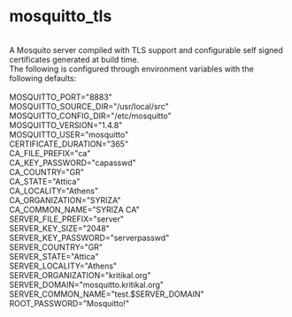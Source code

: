 # mosquitto_tls
<br>
A Mosquito server compiled with TLS support and configurable self signed certificates generated at build time.
<br>
The following is configured through environment variables with the following defaults:
<br><br>
MOSQUITTO_PORT="8883" <br>
MOSQUITTO_SOURCE_DIR="/usr/local/src" <br>
MOSQUITTO_CONFIG_DIR="/etc/mosquitto" <br>
MOSQUITTO_VERSION="1.4.8" <br>
MOSQUITTO_USER="mosquitto" <br>
CERTIFICATE_DURATION="365" <br>
CA_FILE_PREFIX="ca" <br>
CA_KEY_PASSWORD="capasswd" <br>
CA_COUNTRY="GR" <br>
CA_STATE="Attica" <br>
CA_LOCALITY="Athens" <br>
CA_ORGANIZATION="SYRIZA" <br>
CA_COMMON_NAME="SYRIZA CA" <br>
SERVER_FILE_PREFIX="server" <br>
SERVER_KEY_SIZE="2048" <br>
SERVER_KEY_PASSWORD="serverpasswd" <br>
SERVER_COUNTRY="GR" <br>
SERVER_STATE="Attica" <br>
SERVER_LOCALITY="Athens" <br>
SERVER_ORGANIZATION="kritikal.org" <br>
SERVER_DOMAIN="mosquitto.kritikal.org" <br>
SERVER_COMMON_NAME="test.$SERVER_DOMAIN" <br>
ROOT_PASSWORD="Mosquitto!"<br>

<br>
